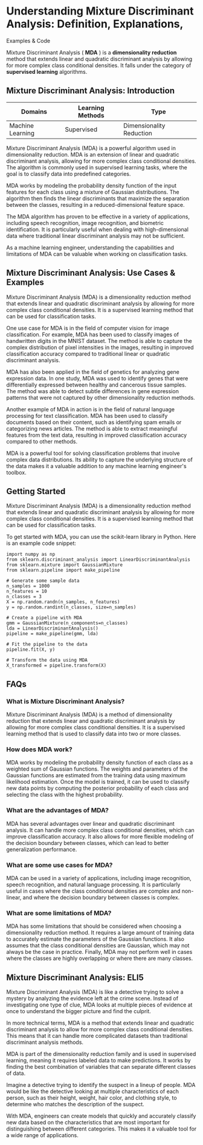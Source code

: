 # Understanding Mixture Discriminant Analysis: Definition, Explanations,
Examples & Code

Mixture Discriminant Analysis ( **MDA** ) is a **dimensionality reduction**
method that extends linear and quadratic discriminant analysis by allowing for
more complex class conditional densities. It falls under the category of
**supervised learning** algorithms.

## Mixture Discriminant Analysis: Introduction

Domains | Learning Methods | Type  
---|---|---  
Machine Learning | Supervised | Dimensionality Reduction  
  
Mixture Discriminant Analysis (MDA) is a powerful algorithm used in
dimensionality reduction. MDA is an extension of linear and quadratic
discriminant analysis, allowing for more complex class conditional densities.
The algorithm is commonly used in supervised learning tasks, where the goal is
to classify data into predefined categories.

MDA works by modeling the probability density function of the input features
for each class using a mixture of Gaussian distributions. The algorithm then
finds the linear discriminants that maximize the separation between the
classes, resulting in a reduced-dimensional feature space.

The MDA algorithm has proven to be effective in a variety of applications,
including speech recognition, image recognition, and biometric identification.
It is particularly useful when dealing with high-dimensional data where
traditional linear discriminant analysis may not be sufficient.

As a machine learning engineer, understanding the capabilities and limitations
of MDA can be valuable when working on classification tasks.

## Mixture Discriminant Analysis: Use Cases & Examples

Mixture Discriminant Analysis (MDA) is a dimensionality reduction method that
extends linear and quadratic discriminant analysis by allowing for more
complex class conditional densities. It is a supervised learning method that
can be used for classification tasks.

One use case for MDA is in the field of computer vision for image
classification. For example, MDA has been used to classify images of
handwritten digits in the MNIST dataset. The method is able to capture the
complex distribution of pixel intensities in the images, resulting in improved
classification accuracy compared to traditional linear or quadratic
discriminant analysis.

MDA has also been applied in the field of genetics for analyzing gene
expression data. In one study, MDA was used to identify genes that were
differentially expressed between healthy and cancerous tissue samples. The
method was able to detect subtle differences in gene expression patterns that
were not captured by other dimensionality reduction methods.

Another example of MDA in action is in the field of natural language
processing for text classification. MDA has been used to classify documents
based on their content, such as identifying spam emails or categorizing news
articles. The method is able to extract meaningful features from the text
data, resulting in improved classification accuracy compared to other methods.

MDA is a powerful tool for solving classification problems that involve
complex data distributions. Its ability to capture the underlying structure of
the data makes it a valuable addition to any machine learning engineer's
toolbox.

## Getting Started

Mixture Discriminant Analysis (MDA) is a dimensionality reduction method that
extends linear and quadratic discriminant analysis by allowing for more
complex class conditional densities. It is a supervised learning method that
can be used for classification tasks.

To get started with MDA, you can use the scikit-learn library in Python. Here
is an example code snippet:

    
    
    
    import numpy as np
    from sklearn.discriminant_analysis import LinearDiscriminantAnalysis
    from sklearn.mixture import GaussianMixture
    from sklearn.pipeline import make_pipeline
    
    # Generate some sample data
    n_samples = 1000
    n_features = 10
    n_classes = 3
    X = np.random.randn(n_samples, n_features)
    y = np.random.randint(n_classes, size=n_samples)
    
    # Create a pipeline with MDA
    gmm = GaussianMixture(n_components=n_classes)
    lda = LinearDiscriminantAnalysis()
    pipeline = make_pipeline(gmm, lda)
    
    # Fit the pipeline to the data
    pipeline.fit(X, y)
    
    # Transform the data using MDA
    X_transformed = pipeline.transform(X)
    
    

## FAQs

### What is Mixture Discriminant Analysis?

Mixture Discriminant Analysis (MDA) is a method of dimensionality reduction
that extends linear and quadratic discriminant analysis by allowing for more
complex class conditional densities. It is a supervised learning method that
is used to classify data into two or more classes.

### How does MDA work?

MDA works by modeling the probability density function of each class as a
weighted sum of Gaussian functions. The weights and parameters of the Gaussian
functions are estimated from the training data using maximum likelihood
estimation. Once the model is trained, it can be used to classify new data
points by computing the posterior probability of each class and selecting the
class with the highest probability.

### What are the advantages of MDA?

MDA has several advantages over linear and quadratic discriminant analysis. It
can handle more complex class conditional densities, which can improve
classification accuracy. It also allows for more flexible modeling of the
decision boundary between classes, which can lead to better generalization
performance.

### What are some use cases for MDA?

MDA can be used in a variety of applications, including image recognition,
speech recognition, and natural language processing. It is particularly useful
in cases where the class conditional densities are complex and non-linear, and
where the decision boundary between classes is complex.

### What are some limitations of MDA?

MDA has some limitations that should be considered when choosing a
dimensionality reduction method. It requires a large amount of training data
to accurately estimate the parameters of the Gaussian functions. It also
assumes that the class conditional densities are Gaussian, which may not
always be the case in practice. Finally, MDA may not perform well in cases
where the classes are highly overlapping or where there are many classes.

## Mixture Discriminant Analysis: ELI5

Mixture Discriminant Analysis (MDA) is like a detective trying to solve a
mystery by analyzing the evidence left at the crime scene. Instead of
investigating one type of clue, MDA looks at multiple pieces of evidence at
once to understand the bigger picture and find the culprit.

In more technical terms, MDA is a method that extends linear and quadratic
discriminant analysis to allow for more complex class conditional densities.
This means that it can handle more complicated datasets than traditional
discriminant analysis methods.

MDA is part of the dimensionality reduction family and is used in supervised
learning, meaning it requires labeled data to make predictions. It works by
finding the best combination of variables that can separate different classes
of data.

Imagine a detective trying to identify the suspect in a lineup of people. MDA
would be like the detective looking at multiple characteristics of each
person, such as their height, weight, hair color, and clothing style, to
determine who matches the description of the suspect.

With MDA, engineers can create models that quickly and accurately classify new
data based on the characteristics that are most important for distinguishing
between different categories. This makes it a valuable tool for a wide range
of applications.